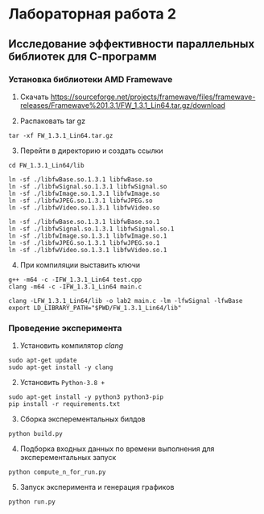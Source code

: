 # Лабораторная работа 2

## Исследование эффективности параллельных библиотек для С-программ

### Установка библиотеки AMD Framewave

1. Скачать https://sourceforge.net/projects/framewave/files/framewave-releases/Framewave%201.3.1/FW_1.3.1_Lin64.tar.gz/download

2. Распаковать tar gz
```
tar -xf FW_1.3.1_Lin64.tar.gz
```

3. Перейти в директорию и создать ссылки
```shell
cd FW_1.3.1_Lin64/lib

ln -sf ./libfwBase.so.1.3.1 libfwBase.so
ln -sf ./libfwSignal.so.1.3.1 libfwSignal.so
ln -sf ./libfwImage.so.1.3.1 libfwImage.so
ln -sf ./libfwJPEG.so.1.3.1 libfwJPEG.so
ln -sf ./libfwVideo.so.1.3.1 libfwVideo.so

ln -sf ./libfwBase.so.1.3.1 libfwBase.so.1
ln -sf ./libfwSignal.so.1.3.1 libfwSignal.so.1
ln -sf ./libfwImage.so.1.3.1 libfwImage.so.1
ln -sf ./libfwJPEG.so.1.3.1 libfwJPEG.so.1
ln -sf ./libfwVideo.so.1.3.1 libfwVideo.so.1
```

4. При компиляции выставить ключи
```shell
g++ -m64 -c -IFW_1.3.1_Lin64 test.cpp
clang -m64 -c -IFW_1.3.1_Lin64 main.c

clang -LFW_1.3.1_Lin64/lib -o lab2 main.c -lm -lfwSignal -lfwBase
export LD_LIBRARY_PATH="$PWD/FW_1.3.1_Lin64/lib"
```

### Проведение эксперимента

1. Установить компилятор *clang*
```
sudo apt-get update
sudo apt-get install -y clang
```
2. Установить `Python-3.8 +`
```
sudo apt-get install -y python3 python3-pip
pip install -r requirements.txt
```
3. Сборка эксперементальных билдов
```
python build.py
```

4. Подборка входных данных по времени выполнения для эксперементальных запуск
```
python compute_n_for_run.py
```

5. Запуск эксперимента и генерация графиков
```
python run.py
```
